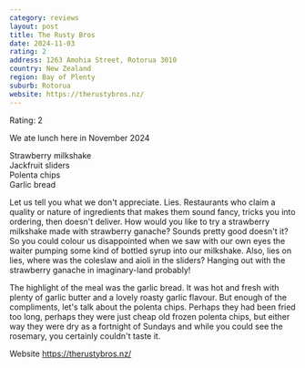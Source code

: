 ```yaml
---
category: reviews
layout: post
title: The Rusty Bros
date: 2024-11-03
rating: 2
address: 1263 Amohia Street, Rotorua 3010
country: New Zealand
region: Bay of Plenty
suburb: Rotorua
website: https://therustybros.nz/
---
```

Rating: 2 

We ate lunch here in November 2024 

Strawberry milkshake  
Jackfruit sliders  
Polenta chips  
Garlic bread  

Let us tell you what we don't appreciate. Lies. Restaurants who claim a quality or nature of ingredients that makes them sound fancy, tricks you into ordering, then doesn't deliver. How would you like to try a strawberry milkshake made with strawberry ganache? Sounds pretty good doesn't it? So you could colour us disappointed when we saw with our own eyes the waiter pumping some kind of bottled syrup into our milkshake. Also, lies on lies, where was the coleslaw and aioli in the sliders? Hanging out with the strawberry ganache in imaginary-land probably! 

The highlight of the meal was the garlic bread. It was hot and fresh with plenty of garlic butter and a lovely roasty garlic flavour. But enough of the compliments, let's talk about the polenta chips. Perhaps they had been fried too long, perhaps they were just cheap old frozen polenta chips, but either way they were dry as a fortnight of Sundays and while you could see the rosemary, you certainly couldn't taste it. 

Website https://therustybros.nz/